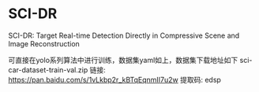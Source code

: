 # SCI-DR
SCI-DR: Target Real-time Detection Directly in Compressive Scene and Image Reconstruction

可直接在yolo系列算法中进行训练，数据集yaml如上，数据集下载地址如下
sci-car-dataset-train-val.zip
链接: https://pan.baidu.com/s/1vLkbp2r_kBTqEqnmII7u2w 提取码: edsp
